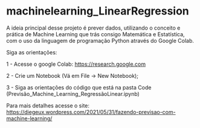 # machinelearning_LinearRegression

A ideia principal desse projeto é prever dados, utilizando o conceito e prática de Machine Learning que trás consigo Matemática e Estatística, com o uso da linguagem de 
programação Python através do Google Colab.

Siga as orientações:

1 - Acesse o google Colab: https://research.google.com 

2 - Crie um Notebook (Vá em File -> New Notebook);

3 - Siga as orientações do código que está na pasta Code (Previsão_Machine_Learning_RegressãoLinear.ipynb)

Para mais detalhes acesse o site: https://diegeux.wordpress.com/2021/05/31/fazendo-previsao-com-machine-learning/

